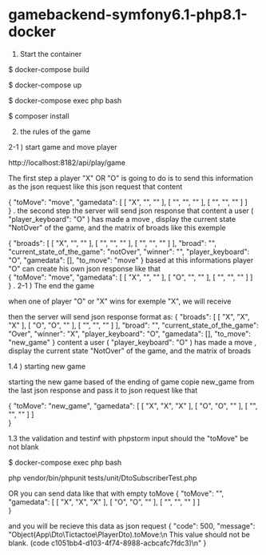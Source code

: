 # gamebackend-symfony6.1-php8.1-docker

1. Start the container

$ docker-compose build

$ docker-compose up

$ docker-compose exec php bash

$ composer install

2.  the rules of the game

2-1 ) start game and move player 

http://localhost:8182/api/play/game

The first step a player "X" OR "O" is going to do  is to send this information as the json request like this json request that content

{
    "toMove": "move",
    "gamedata": [
        [
           "X",
           "",
           ""
        ],
        [
           "",
           "",
           ""
        ],
        [
           "",
           "",
           ""
        ]
    ]        
}
.
the second step the server will send json response that content a user ( "player_keyboard": "O" )   has made a move , display the current state "NotOver"  of the game,  and the matrix of broads like this exemple 

{
"broads": [
        [
            "X",
            "",
            ""
        ],
        [
            "",
            "",
            ""
        ],
        [
            "",
            "",
            ""
        ]
],
    "broad": "",
    "current_state_of_the_game": "notOver",
    "winner": "",
    "player_keyboard": "O",
    "gamedata": [],
    "to_move": "move"
} 
 based at this informations player "O" can create his own json response like that  
{
    "toMove": "move",
    "gamedata": [
        [
           "X",
           "",
           ""
        ],
        [
           "O",
           "",
           ""
        ],
        [
           "",
           "",
           ""
        ]
    ]        
}
.
2-1 ) The end the game  

when one of player "O" or "X" wins for exemple "X", we will receive

then the server will send json response format as:
{
    "broads": [
        [
            "X",
            "X",
            "X"
        ],
        [
            "O",
            "O",
            ""
        ],
        [
            "",
            "",
            ""
        ]
    ],
    "broad": "",
    "current_state_of_the_game": "Over",
    "winner": "X",
    "player_keyboard": "O",
    "gamedata": [],
    "to_move": "new_game"
}
content  a user ( "player_keyboard": "O" )   has made a move , display the current state "NotOver"  of the game, 
and the matrix of broads

1.4 ) starting new game 

starting the new game based of the ending of game copie new_game from the last json response and pass it to json request like that 

{
    "toMove": "new_game",
    "gamedata": [
        [
           "X",
           "X",
           "X"
        ],
        [
           "O",
           "O",
           ""
        ],
        [
           "",
           "",
           ""
        ]
    ]        
}

1.3  the validation and testinf with phpstorm input should the "toMove" be not blank 

$ docker-compose exec php bash

php vendor/bin/phpunit tests/unit/DtoSubscriberTest.php

OR you can send data like that with empty toMove
{
    "toMove": "",
    "gamedata": [
        [
           "X",
           "X",
           "X"
        ],
        [
           "O",
           "O",
           ""
        ],
        [
           "",
           "",
           ""
        ]
    ]        
}

and you will be recieve this data as json request
{
    "code": 500,
    "message": "Object(App\\Dto\\Tictactoe\\PlayerDto).toMove:\n    This value should not be blank. (code c1051bb4-d103-4f74-8988-acbcafc7fdc3)\n"
}












